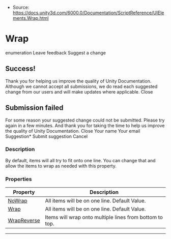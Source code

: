* Source: https://docs.unity3d.com/6000.0/Documentation/ScriptReference/UIElements.Wrap.html

# Wrap
enumeration
Leave feedback
Suggest a change
## Success!
Thank you for helping us improve the quality of Unity Documentation. Although we cannot accept all submissions, we do read each suggested change from our users and will make updates where applicable.
Close
## Submission failed
For some reason your suggested change could not be submitted. Please <a>try again</a> in a few minutes. And thank you for taking the time to help us improve the quality of Unity Documentation.
Close
Your name Your email Suggestion* Submit suggestion
Cancel
### Description
By default, items will all try to fit onto one line. You can change that and allow the items to wrap as needed with this property. 
### Properties
Property | Description  
---|---  
[NoWrap](https://docs.unity3d.com/6000.0/Documentation/ScriptReference/UIElements.Wrap.NoWrap.html) |  All items will be on one line. Default Value.   
[Wrap](https://docs.unity3d.com/6000.0/Documentation/ScriptReference/UIElements.Wrap.Wrap.html) |  All items will be on one line. Default Value.   
[WrapReverse](https://docs.unity3d.com/6000.0/Documentation/ScriptReference/UIElements.Wrap.WrapReverse.html) |  Items will wrap onto multiple lines from bottom to top.   
* * *
